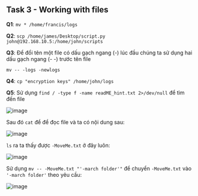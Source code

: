 <h2>Task 3 - Working with files</h2>

**Q1**: `mv * /home/francis/logs`

**Q2**: `scp /home/james/Desktop/script.py john@192.168.10.5:/home/john/scripts`

**Q3**: Để đổi tên một file có dấu gạch ngang (-) lúc đầu chúng ta sử dụng hai dấu gạch ngang (- -) trước tên file

`mv -- -logs -newlogs`

**Q4**: `cp "encryption keys" /home/john/logs`

**Q5**: Sử dụng `find / -type f -name readME_hint.txt 2>/dev/null` để tìm đến file

![image](https://github.com/vanniichan/TryHackMe/assets/112863484/34e04b0a-d4df-47d3-bbe2-39a259f320b2)

Sau đó `cat` để để đọc file và ta có nội dung sau:

![image](https://github.com/vanniichan/TryHackMe/assets/112863484/355959da-285d-4898-98b7-0e590afc650e)

`ls` ra ta thấy được `-MoveMe.txt` ở đây luôn:

![image](https://github.com/vanniichan/TryHackMe/assets/112863484/6a74808e-6aa4-4e62-8562-20bd06af8e57)

Sử dụng `mv -- -MoveMe.txt "'-march folder'"` để chuyển `-MoveMe.txt` vào `'-march folder'` theo yêu cầu:

![image](https://github.com/vanniichan/TryHackMe/assets/112863484/31b11344-337d-44bf-a289-8ff30dc9607d)
